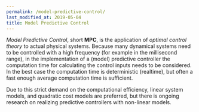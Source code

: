 ```yaml
---
permalink: /model-predictive-control/
last_modified_at: 2019-05-04
title: Model Predictive Control
---
```


*Model Predictive Control*, short **MPC**, is the application of *optimal control theory* to actual physical systems. 
Because many dynamical systems need to be controlled with a high frequency (for example in the millisecond range), in the implementation of
a (model) predictive controller the computation time for calculating the control inputs needs to be considered. In the best case the 
computation time is deterministic (realtime), but often a fast enough average computation time is sufficient. 

Due to this strict demand on the computational efficiency, linear system models, and quadratic cost models are preferred, but there is
ongoing research on realizing predictive controllers with non-linear models.
